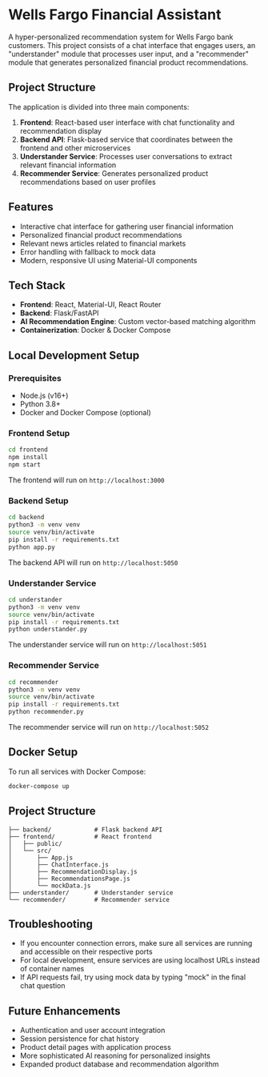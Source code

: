 # Wells Fargo Financial Assistant

A hyper-personalized recommendation system for Wells Fargo bank customers. This project consists of a chat interface that engages users, an "understander" module that processes user input, and a "recommender" module that generates personalized financial product recommendations.

## Project Structure

The application is divided into three main components:

1. **Frontend**: React-based user interface with chat functionality and recommendation display
2. **Backend API**: Flask-based service that coordinates between the frontend and other microservices
3. **Understander Service**: Processes user conversations to extract relevant financial information
4. **Recommender Service**: Generates personalized product recommendations based on user profiles

## Features

- Interactive chat interface for gathering user financial information
- Personalized financial product recommendations
- Relevant news articles related to financial markets
- Error handling with fallback to mock data
- Modern, responsive UI using Material-UI components

## Tech Stack

- **Frontend**: React, Material-UI, React Router
- **Backend**: Flask/FastAPI
- **AI Recommendation Engine**: Custom vector-based matching algorithm
- **Containerization**: Docker & Docker Compose

## Local Development Setup

### Prerequisites

- Node.js (v16+)
- Python 3.8+
- Docker and Docker Compose (optional)

### Frontend Setup

```bash
cd frontend
npm install
npm start
```

The frontend will run on `http://localhost:3000`

### Backend Setup

```bash
cd backend
python3 -m venv venv
source venv/bin/activate
pip install -r requirements.txt
python app.py
```

The backend API will run on `http://localhost:5050`

### Understander Service

```bash
cd understander
python3 -m venv venv
source venv/bin/activate
pip install -r requirements.txt
python understander.py
```

The understander service will run on `http://localhost:5051`

### Recommender Service

```bash
cd recommender
python3 -m venv venv
source venv/bin/activate
pip install -r requirements.txt
python recommender.py
```

The recommender service will run on `http://localhost:5052`

## Docker Setup

To run all services with Docker Compose:

```bash
docker-compose up
```

## Project Structure

```
├── backend/            # Flask backend API
├── frontend/           # React frontend
│   ├── public/
│   └── src/
│       ├── App.js
│       ├── ChatInterface.js
│       ├── RecommendationDisplay.js
│       ├── RecommendationsPage.js
│       └── mockData.js
├── understander/       # Understander service
└── recommender/        # Recommender service
```

## Troubleshooting

- If you encounter connection errors, make sure all services are running and accessible on their respective ports
- For local development, ensure services are using localhost URLs instead of container names
- If API requests fail, try using mock data by typing "mock" in the final chat question

## Future Enhancements

- Authentication and user account integration
- Session persistence for chat history
- Product detail pages with application process
- More sophisticated AI reasoning for personalized insights
- Expanded product database and recommendation algorithm
